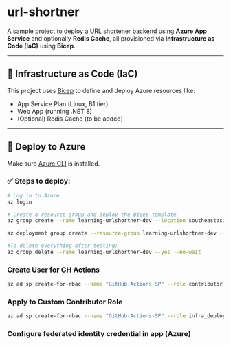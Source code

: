 # url-shortner

A sample project to deploy a URL shortener backend using **Azure App Service** and optionally **Redis Cache**, all provisioned via **Infrastructure as Code (IaC)** using **Bicep**.

---

## 🧱 Infrastructure as Code (IaC)

This project uses [Bicep](https://learn.microsoft.com/en-us/azure/azure-resource-manager/bicep/overview) to define and deploy Azure resources like:

- App Service Plan (Linux, B1 tier)
- Web App (running .NET 8)
- (Optional) Redis Cache (to be added)

---

## 🚀 Deploy to Azure

Make sure [Azure CLI](https://learn.microsoft.com/en-us/cli/azure/install-azure-cli) is installed.

### ✅ Steps to deploy:

```bash
# Log in to Azure
az login

# Create a resource group and deploy the Bicep template
az group create --name learning-urlshortner-dev --location southeastasia

az deployment group create --resource-group learning-urlshortner-dev --template-file Infrastructure/main.bicep

#To delete everything after testing:
az group delete --name learning-urlshortner-dev --yes --no-wait

```


### Create User for GH Actions

```bash
az ad sp create-for-rbac --name "GitHub-Actions-SP" --role contributor  --scopes /subscriptions/67a63877-9ecd-4d2a-b2c2-7cf4047395bb --sdk-auth
```
### Apply to Custom Contributor Role

```bash
az ad sp create-for-rbac --name "GitHub-Actions-SP" --role infra_deploy  --scopes /subscriptions/67a63877-9ecd-4d2a-b2c2-7cf4047395bb --sdk-auth
```

### Configure federated identity credential in app (Azure)